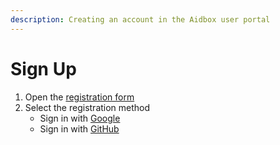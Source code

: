```yaml
---
description: Creating an account in the Aidbox user portal
---
```


# Sign Up

1. Open the [registration form](https://aidbox.app/ui/portal#/signin)
2. Select the registration method
   * Sign in with [Google](https://accounts.google.com/signup)
   * Sign in with [GitHub](https://github.com/signup)
